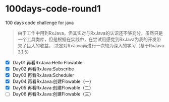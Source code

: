# 100days-code-round1

100 days code challenge for java

> 由于工作中用到RxJava，但其实对与RxJava的认识还不够充分，虽然只是一个工具类库，但是根据在实践中，在尝试用感觉到RxJava为我的开发带来了巨大的收益，
> 决定对RxJava再进行一次较为深入的学习（基于RxJava 3.1.5）

- [X] Day01 再看RxJava:Hello Flowable  
- [x] Day02 再看RxJava:Subscribe  
- [x] Day03 再看RxJava:Scheduler  
- [x] Day04 再看RxJava:创建Flowable（一）  
- [x] Day05 再看RxJava:创建Flowable（二）  
- [ ] Day06 再看RxJava:创建Flowable（三）  
